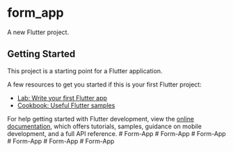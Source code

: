 # form_app

A new Flutter project.

## Getting Started

This project is a starting point for a Flutter application.

A few resources to get you started if this is your first Flutter project:

- [Lab: Write your first Flutter app](https://docs.flutter.dev/get-started/codelab)
- [Cookbook: Useful Flutter samples](https://docs.flutter.dev/cookbook)

For help getting started with Flutter development, view the
[online documentation](https://docs.flutter.dev/), which offers tutorials,
samples, guidance on mobile development, and a full API reference.
#   F o r m - A p p  
 #   F o r m - A p p  
 #   F o r m - A p p  
 #   F o r m - A p p  
 #   F o r m - A p p  
 #   F o r m - A p p  
 